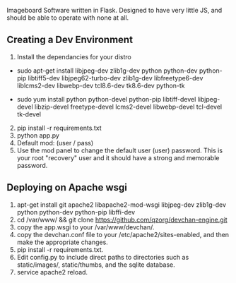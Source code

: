 Imageboard Software written in Flask. Designed to have very little JS, and should be able to operate with none at all.

## Creating a Dev Environment


1. Install the dependancies for your distro
- sudo apt-get install libjpeg-dev zlib1g-dev python python-dev python-pip libtiff5-dev libjpeg62-turbo-dev zlib1g-dev libfreetype6-dev liblcms2-dev libwebp-dev tcl8.6-dev tk8.6-dev python-tk

- sudo yum install python python-devel python-pip libtiff-devel libjpeg-devel libzip-devel freetype-devel lcms2-devel libwebp-devel tcl-devel tk-devel
2. pip install -r requirements.txt
3. python app.py
4. Default mod: (user / pass)
5. Use the mod panel to change the default user (user) password. This is your root "recovery" user and it should have a strong and memorable password.

## Deploying on Apache wsgi

1. apt-get install git apache2 libapache2-mod-wsgi libjpeg-dev zlib1g-dev python python-dev python-pip libffi-dev
2. cd /var/www/ && git clone https://github.com/qzorg/devchan-engine.git
3. copy the app.wsgi to your /var/www/devchan/.
4. copy the devchan.conf file to your /etc/apache2/sites-enabled, and then make the appropriate changes.
5. pip install -r requirements.txt.
6. Edit config.py to include direct paths to directories such as static/images/, static/thumbs, and the sqlite database.
6. service apache2 reload.
